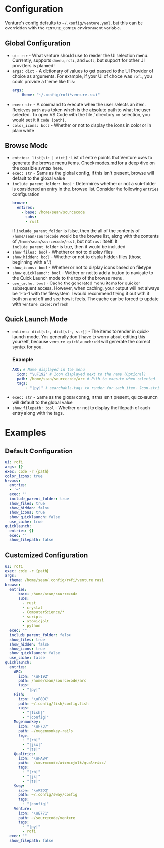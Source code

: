 # Configuration
Venture's config defaults to `~/.config/venture.yaml`, but this can be overridden with the `VENTURE_CONFIG` environment variable.

## Global Configuration
- `ui: str` - What venture should use to render the UI selection menu. Currently, supports `dmenu`, `rofi`, and `wofi`, but support for other UI providers is planned!
- `args: dict` - A dictionary of values to get passed to the UI Provider of choice as arguments. For example, if your UI of choice was `rofi`, you could provide a theme like this:
    ```YAML
    args:
        theme: "~/.config/rofi/venture.rasi"
    ```
- `exec: str` - A command to execute when the user selects an item. Recieves `path` as a token which is the absolute path to what the user selected. To open VS Code with the file / directory on selection, you would set it it `code {path}`.
- `color_icons: bool` - Whether or not to display the icons in color or in plain white

## Browse Mode
- `entries: list[str | dict]` - List of entrie points that Venture uses to generate the browse menu items. Check [modes.md](./modes.md) for a deep dive on the possible syntax here.
- `exec: str` - Same as the global config, if this isn't present, browse will default to the global value
- `include_parent_folder: bool` - Determines whether or not a sub-folder is considered an entry in the. browse list. Consider the following `entries` configuration
    ```YAML
    browse:
      entires:
        - base: /home/sean/sourcecode
          subs:
          - rust
    ```
    if `include_parent_folder` is false, then the all of the contents of `/home/sean/sourcecode` would be the browse list, along with the contents of `/home/sean/sourcecode/rust`, but not `rust` itself. If `include_parent_folder` is true, then it would be included
- `show_files: bool` - Whether or not to display files
- `show_hidden: bool` - Whether or not to displa hidden files (those beginning with a '.')
- `show_icons: bool`  - Whether or not to display icons based on filetype
- `show_quicklaunch: bool` - Wether or not to add a button to navigate to the Quick Launch mode to the top of the browse menu.
- `use_cache: bool` - Cache the generated menu items for quicker subsequent access. However, when caching, your output will not always be 1-to-1 with the filesystem. I would recommend trying it out with it both on and off and see how it feels. The cache can be forced to update with `venture cache:refresh`

## Quick Launch Mode
- `entires: dict[str, dict[str, str]]` - The items to render in quick-launch mode. You generally don't have to worry about editing this yourself, because `venture quicklaunch:add` will generate the correct syntax for you.
    ### Example
    ```YAML
    ARC: # Name displayed in the menu
      icon: "\uF192" # Icon displayed next to the name (Optional)
      path: /home/sean/sourcecode/arc # Path to execute when selected
      tags:
          - "|py|" # searchable-tags to render for each item. Icon-strings valid here
    ```
- `exec: str` - Same as the global config, if this isn't present, quick-launch will default to the global value
- `show_filepath: bool` - Whether or not to display the filepath of each entry along with the tags.

# Examples
## Default Configuration
```YAML
ui: rofi
args: {}
exec: code -r {path}
color_icons: true
browse:
  entries:
  - '~'
  exec: ''
  include_parent_folder: true
  show_files: true
  show_hidden: false
  show_icons: true
  show_quicklaunch: false
  use_cache: true
quicklaunch:
  entries: {}
  exec: ''
  show_filepath: false
```

## Customized Configuration
```YAML
ui: rofi
exec: code -r {path}
args:
  theme: /home/sean/.config/rofi/venture.rasi
browse:
  entries:
    - base: /home/sean/sourcecode
      subs:
        - rust
        - crystal
        - ComputerScience/*
        - scripts
        - atomicjolt
        - python
  exec: ""
  include_parent_folder: false
  show_files: true
  show_hidden: false
  show_icons: true
  show_quicklaunch: false
  use_cache: false
quicklaunch:
  entries:
    ARC:
      icon: "\uF192"
      path: /home/sean/sourcecode/arc
      tags:
        - "|py|"
    Fish:
      icon: "\uF8DC"
      path: ~/.config/fish/config.fish
      tags:
        - "|fish|"
        - "|config|"
    Mugenmonkey:
      icon: "\uF737"
      path: ~/mugenmonkey-rails
      tags:
        - "|rb|"
        - "|jsx|"
        - "|ts|"
    Qualtrics:
      icon: "\uFAB4"
      path: ~/sourcecode/atomicjolt/qualtrics/
      tags:
        - "|rb|"
        - "|js|"
        - "|ts|"
    Sway:
      icon: "\uF2D2"
      path: ~/.config/sway/config
      tags:
        - "|config|"
    Venture:
      icon: "\uE771"
      path: ~/sourcecode/venture
      tags:
        - "|py|"
        - rofi
  exec: ""
  show_filepath: false
```
